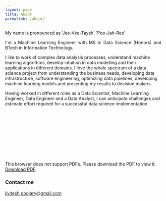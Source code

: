 ```yaml
---
layout: page
title: About
permalink: /about/
---
```


My name is pronounced as 'Jee-Vee-Taysh' 'Poo-Jah-Ree'

<p align="justify">
I'm a Machine Learning Engineer with MS in Data Science (Honors) and BTech in Information Technology.

I like to work of complex data analysis processes, understand machine learning algorithms, develop intuition in data modelling and their applications in different domains. I love the whole spectrum of a data science project from understanding the business needs, developing data infrastructure, software engineering, optimizing data pipelines, developing machine learning models and presenting my results to decision makers. 

Having worked in different roles as a Data Scientist, Machine Learning Engineer, Data Engineer and a Data Analyst, I can anticipate challenges and estimate effort required for a successful data science implementation.
</p>

<object data="https://jivitesh-poojary.github.io/docs/Jivitesh-Poojary-Resume.pdf" type="application/pdf" width="750px" height="110px">
    <embed src="https://jivitesh-poojary.github.io/docs/Jivitesh-Poojary-Resume.pdf" type="application/pdf">
        <p>This browser does not support PDFs. Please download the PDF to view it: <a href="http://yoursite.com/the.pdf">Download PDF</a>.</p>
    </embed>
</object>

### Contact me

[jivitesh.poojary@gmail.com](mailto:jivitesh.poojary@gmail.com)